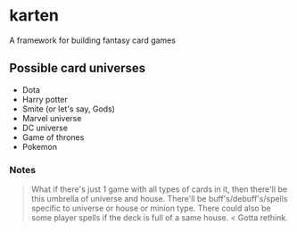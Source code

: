 # karten
A framework for building fantasy card games

## Possible card universes
  - Dota
  - Harry potter
  - Smite (or let's say, Gods)
  - Marvel universe
  - DC universe
  - Game of thrones
  - Pokemon

### Notes
> What if there's just 1 game with all types of cards in it, then there'll be this umbrella of universe and house.
> There'll be buff's/debuff's/spells specific to universe or house or minion type.
> There could also be some player spells if the deck is full of a same house. < Gotta rethink.
